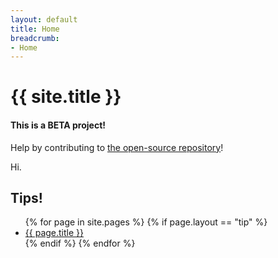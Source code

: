 ```yaml
---
layout: default
title: Home
breadcrumb:
- Home
---
```


# {{ site.title }}

<div class="alert alert-info">
	<h4 class="alert-heading">This is a BETA project!</h4>
	<p class="mb-0">Help by contributing to <a href="{{ site.github.repository_url }}">the open-source repository</a>! <i class="fas fa-heart fa-fw text-danger"></i></p>
</div>

Hi.

## Tips!

<ul>
	{% for page in site.pages %}
		{% if page.layout == "tip" %}
			<li><a href="{{ page.url | relative_url }}">{{ page.title }}</a></li>
		{% endif %}
	{% endfor %}
</ul>
